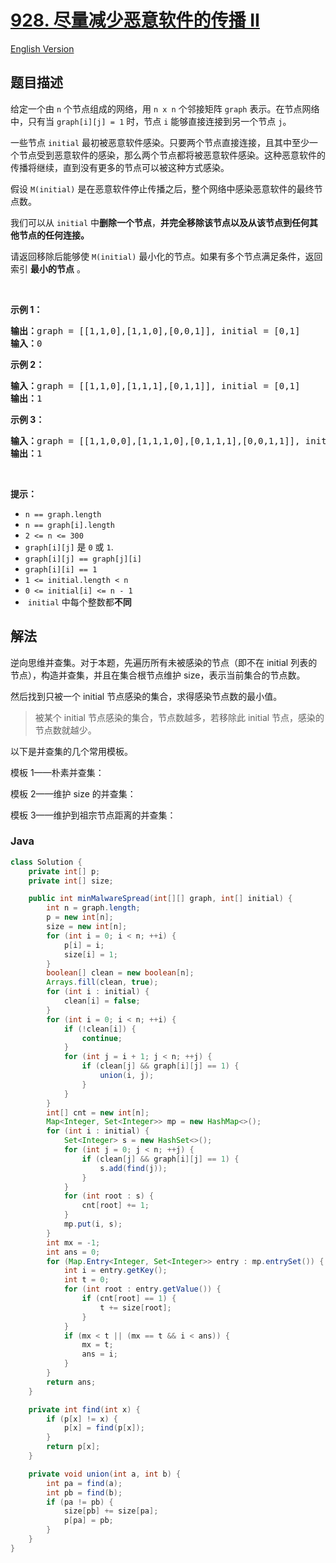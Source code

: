 # [928. 尽量减少恶意软件的传播 II](https://leetcode.cn/problems/minimize-malware-spread-ii)

[English Version](/solution/0900-0999/0928.Minimize%20Malware%20Spread%20II/README_EN.md)

## 题目描述

<p>给定一个由 <code>n</code> 个节点组成的网络，用 <code>n x n</code> 个邻接矩阵&nbsp;<code>graph</code>&nbsp;表示。在节点网络中，只有当&nbsp;<code>graph[i][j] = 1</code>&nbsp;时，节点&nbsp;<code>i</code>&nbsp;能够直接连接到另一个节点&nbsp;<code>j</code>。</p>

<p>一些节点&nbsp;<code>initial</code>&nbsp;最初被恶意软件感染。只要两个节点直接连接，且其中至少一个节点受到恶意软件的感染，那么两个节点都将被恶意软件感染。这种恶意软件的传播将继续，直到没有更多的节点可以被这种方式感染。</p>

<p>假设&nbsp;<code>M(initial)</code>&nbsp;是在恶意软件停止传播之后，整个网络中感染恶意软件的最终节点数。</p>

<p>我们可以从 <code>initial</code> 中<strong>删除一个节点</strong>，<strong>并完全移除该节点以及从该节点到任何其他节点的任何连接。</strong></p>

<p>请返回移除后能够使&nbsp;<code>M(initial)</code>&nbsp;最小化的节点。如果有多个节点满足条件，返回索引 <strong>最小的节点</strong> 。</p>

<p>&nbsp;</p>

<ol>
</ol>

<p><strong>示例 1：</strong></p>

<pre>
<strong>输出：</strong>graph = [[1,1,0],[1,1,0],[0,0,1]], initial = [0,1]
<strong>输入：</strong>0
</pre>

<p><strong>示例 2：</strong></p>

<pre>
<strong>输入：</strong>graph = [[1,1,0],[1,1,1],[0,1,1]], initial = [0,1]
<strong>输出：</strong>1
</pre>

<p><strong>示例 3：</strong></p>

<pre>
<strong>输入：</strong>graph = [[1,1,0,0],[1,1,1,0],[0,1,1,1],[0,0,1,1]], initial = [0,1]
<strong>输出：</strong>1
</pre>

<p>&nbsp;</p>

<p><strong>提示：</strong></p>
<meta charset="UTF-8" />

<ul>
	<li><code>n == graph.length</code></li>
	<li><code>n == graph[i].length</code></li>
	<li><code>2 &lt;= n &lt;= 300</code></li>
	<li><code>graph[i][j]</code>&nbsp;是&nbsp;<code>0</code>&nbsp;或&nbsp;<code>1</code>.</li>
	<li><code>graph[i][j] == graph[j][i]</code></li>
	<li><code>graph[i][i] == 1</code></li>
	<li><code>1 &lt;= initial.length &lt;&nbsp;n</code></li>
	<li><code>0 &lt;= initial[i] &lt;= n - 1</code></li>
	<li>&nbsp;<code>initial</code>&nbsp;中每个整数都<strong>不同</strong></li>
</ul>

## 解法

逆向思维并查集。对于本题，先遍历所有未被感染的节点（即不在 initial 列表的节点），构造并查集，并且在集合根节点维护 size，表示当前集合的节点数。

然后找到只被一个 initial 节点感染的集合，求得感染节点数的最小值。

> 被某个 initial 节点感染的集合，节点数越多，若移除此 initial 节点，感染的节点数就越少。

以下是并查集的几个常用模板。

模板 1——朴素并查集：

模板 2——维护 size 的并查集：

模板 3——维护到祖宗节点距离的并查集：

### **Java**

```java
class Solution {
    private int[] p;
    private int[] size;

    public int minMalwareSpread(int[][] graph, int[] initial) {
        int n = graph.length;
        p = new int[n];
        size = new int[n];
        for (int i = 0; i < n; ++i) {
            p[i] = i;
            size[i] = 1;
        }
        boolean[] clean = new boolean[n];
        Arrays.fill(clean, true);
        for (int i : initial) {
            clean[i] = false;
        }
        for (int i = 0; i < n; ++i) {
            if (!clean[i]) {
                continue;
            }
            for (int j = i + 1; j < n; ++j) {
                if (clean[j] && graph[i][j] == 1) {
                    union(i, j);
                }
            }
        }
        int[] cnt = new int[n];
        Map<Integer, Set<Integer>> mp = new HashMap<>();
        for (int i : initial) {
            Set<Integer> s = new HashSet<>();
            for (int j = 0; j < n; ++j) {
                if (clean[j] && graph[i][j] == 1) {
                    s.add(find(j));
                }
            }
            for (int root : s) {
                cnt[root] += 1;
            }
            mp.put(i, s);
        }
        int mx = -1;
        int ans = 0;
        for (Map.Entry<Integer, Set<Integer>> entry : mp.entrySet()) {
            int i = entry.getKey();
            int t = 0;
            for (int root : entry.getValue()) {
                if (cnt[root] == 1) {
                    t += size[root];
                }
            }
            if (mx < t || (mx == t && i < ans)) {
                mx = t;
                ans = i;
            }
        }
        return ans;
    }

    private int find(int x) {
        if (p[x] != x) {
            p[x] = find(p[x]);
        }
        return p[x];
    }

    private void union(int a, int b) {
        int pa = find(a);
        int pb = find(b);
        if (pa != pb) {
            size[pb] += size[pa];
            p[pa] = pb;
        }
    }
}
```
